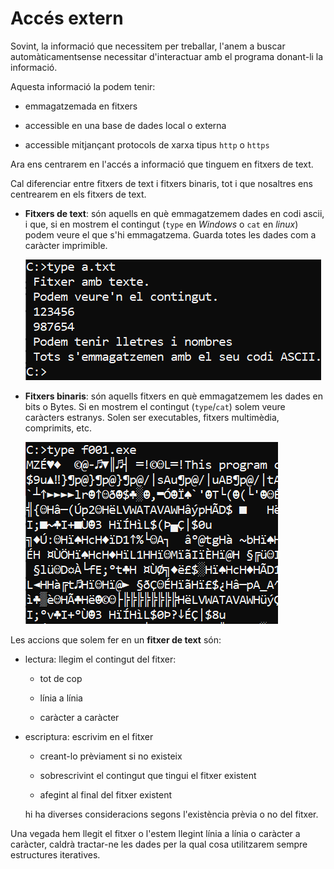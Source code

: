 # Accés extern

Sovint, la informació que necessitem per treballar, l'anem a buscar automàticamentsense necessitar d'interactuar amb el programa donant-li la informació.

Aquesta informació la podem tenir:

* emmagatzemada en fitxers

* accessible en una base de dades local o externa

* accessible mitjançant protocols de xarxa tipus `http` o `https`

Ara ens centrarem en l'accés a informació que tinguem en fitxers de text.

Cal diferenciar entre fitxers de text i fitxers binaris, tot i que nosaltres ens centrearem en els fitxers de text. 

* **Fitxers de text**: són aquells en què emmagatzemem dades en codi ascii, i que, si en
mostrem el contingut (`type` en *Windows* o `cat` en *linux*) podem veure el que s'hi  emmagatzema. Guarda totes les dades com a caràcter imprimible.

    ![ascii.png][]

* **Fitxers binaris**: són aquells fitxers en què emmagatzemem les dades en bits o Bytes. Si en mostrem el contingut (`type`/`cat`) solem veure caràcters estranys. Solen ser executables, fitxers multimèdia, comprimits, etc.

    ![binari.png][]

Les accions que solem fer en un **fitxer de text** són:

* lectura: llegim el contingut del fitxer:

    * tot de cop

    * línia a línia

    * caràcter a caràcter

* escriptura: escrivim en el fitxer

    * creant-lo prèviament si no existeix

    * sobrescrivint el contingut que tingui el fitxer existent

    * afegint al final del fitxer existent

    hi ha diverses consideracions segons l'existència prèvia o no del fitxer.

Una vegada hem llegit el fitxer o l'estem llegint línia a línia o caràcter a caràcter, caldrà tractar-ne les dades per la qual cosa utilitzarem sempre estructures iteratives.

[ascii.png]:    ./img/ascii.png     "cat/type de fitxer ascii"
[binari.png]:    ./img/binari.png     "cat/type de fitxer binari"